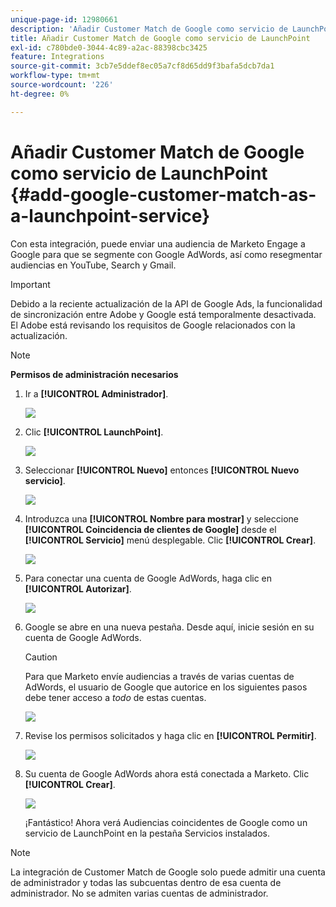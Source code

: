 ```yaml
---
unique-page-id: 12980661
description: 'Añadir Customer Match de Google como servicio de LaunchPoint: Documentos de Marketo: documentación del producto'
title: Añadir Customer Match de Google como servicio de LaunchPoint
exl-id: c780bde0-3044-4c89-a2ac-88398cbc3425
feature: Integrations
source-git-commit: 3cb7e5ddef8ec05a7cf8d65dd9f3bafa5dcb7da1
workflow-type: tm+mt
source-wordcount: '226'
ht-degree: 0%

---
```


# Añadir Customer Match de Google como servicio de LaunchPoint {#add-google-customer-match-as-a-launchpoint-service}

Con esta integración, puede enviar una audiencia de Marketo Engage a Google para que se segmente con Google AdWords, así como resegmentar audiencias en YouTube, Search y Gmail.

>[!IMPORTANT]
>
>Debido a la reciente actualización de la API de Google Ads, la funcionalidad de sincronización entre Adobe y Google está temporalmente desactivada.  El Adobe está revisando los requisitos de Google relacionados con la actualización.

>[!NOTE]
>
>**Permisos de administración necesarios**

1. Ir a **[!UICONTROL Administrador]**.

   ![](assets/admin.png)

1. Clic **[!UICONTROL LaunchPoint]**.

   ![](assets/image2014-12-5-14-3a35-3a27.png)

1. Seleccionar **[!UICONTROL Nuevo]** entonces **[!UICONTROL Nuevo servicio]**.

   ![](assets/image2014-12-5-14-3a37-3a33.png)

1. Introduzca una **[!UICONTROL Nombre para mostrar]** y seleccione **[!UICONTROL Coincidencia de clientes de Google]** desde el **[!UICONTROL Servicio]** menú desplegable. Clic **[!UICONTROL Crear]**.

   ![](assets/chooseservice.png)

1. Para conectar una cuenta de Google AdWords, haga clic en **[!UICONTROL Autorizar]**.

   ![](assets/authorizeaccount-1.png)

1. Google se abre en una nueva pestaña. Desde aquí, inicie sesión en su cuenta de Google AdWords.

   >[!CAUTION]
   >
   >Para que Marketo envíe audiencias a través de varias cuentas de AdWords, el usuario de Google que autorice en los siguientes pasos debe tener acceso a _todo_ de estas cuentas.

   ![](assets/chooseaccount.png)

1. Revise los permisos solicitados y haga clic en **[!UICONTROL Permitir]**.

   ![](assets/reviewpermissions.png)

1. Su cuenta de Google AdWords ahora está conectada a Marketo. Clic **[!UICONTROL Crear]**.

   ![](assets/authorizesuccess.png)

   ¡Fantástico! Ahora verá Audiencias coincidentes de Google como un servicio de LaunchPoint en la pestaña Servicios instalados.

>[!NOTE]
>
>La integración de Customer Match de Google solo puede admitir una cuenta de administrador y todas las subcuentas dentro de esa cuenta de administrador. No se admiten varias cuentas de administrador.
